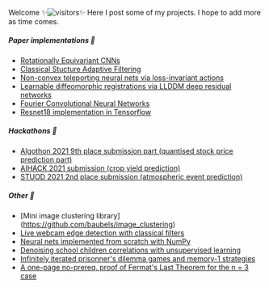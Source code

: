 Welcome ✨![visitors](https://visitor-badge.glitch.me/badge?page_id=baubels.visitor-badge&left_color=green&left_text=Visitor%20Number)✨
Here I post some of my projects. I hope to add more as time comes.

##### Paper implementations 🌱
- [Rotationally Equivariant CNNs](https://github.com/baubels/hnns)
- [Classical Stucture Adaptive Filtering](https://github.com/baubels/SAAFs)
- [Non-convex teleporting neural nets via loss-invariant actions](https://github.com/baubels/gradient_teleportation)
- [Learnable diffeomorphic registrations via LLDDM deep residual networks](https://github.com/baubels/diffeomorphic_registration)
- [Fourier Convolutional Neural Networks](https://github.com/baubels/fcnns)
- [Resnet18 implementation in Tensorflow](https://github.com/baubels/tf_resnets)

##### Hackathons 💬 
- [Algothon 2021 9th place submission part (quantised stock price prediction part)](https://github.com/baubels/latency_champ)
- [AIHACK 2021 submission (crop yield prediction)](https://github.com/baubels/illinois-crop-yield)
- [STUOD 2021 2nd place submission (atmospheric event prediction)](https://github.com/baubels/stuod_cyclone)

##### Other 🔭
- [Mini image clustering library] (https://github.com/baubels/image_clustering)
- [Live webcam edge detection with classical filters](https://github.com/baubels/live_edge_detection)
- [Neural nets implemented from scratch with NumPy](https://github.com/baubels/numpynets)
- [Denoising school children correlations with unsupervised learning](https://github.com/baubels/unsupervised_porto)
- [Infinitely iterated prisonner's dilemma games and memory-1 strategies](https://github.com/baubels/inf_itgames)
- [A one-page no-prereq. proof of Fermat's Last Theorem for the n = 3 case](https://github.com/baubels/flt3)

